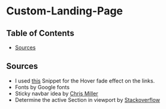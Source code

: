 # Custom-Landing-Page
## Table of Contents
- [Sources](#Sources)
## Sources
- I used [this](https://github.com/30-seconds/30-seconds-of-css/blob/master/snippets/sibling-fade.md) Snippet for the Hover fade effect on the links.
- Fonts by Google fonts
- Sticky navbar idea by [Chris Miller](https://twitter.com/millertchris/status/1412052746270879750)
- Determine the active Section in viewport by [Stackoverflow](https://stackoverflow.com/questions/123999/how-can-i-tell-if-a-dom-element-is-visible-in-the-current-viewport)
